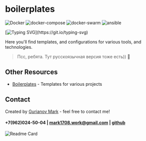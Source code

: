 # boilerplates

![Docker](https://img.shields.io/badge/-Docker-0a0a0a?style=for-the-badge&logo=Docker) 
![docker-compose](https://img.shields.io/badge/-docker_compose-0a0a0a?style=for-the-badge&logo=docker&compose) 
![docker-swarm](https://img.shields.io/badge/-docker_swarm-0a0a0a?style=for-the-badge&logo=docker&swarm)
![ansible](https://img.shields.io/badge/-ansible-0a0a0a?style=for-the-badge&logo=ansible) 

[![Typing SVG](https://readme-typing-svg.demolab.com?font=Fira+Code&duration=4000&pause=500&color=8FFF3B&background=14141400&vCenter=true&multiline=true&width=490&height=70&lines=Hi+there!+%F0%9F%91%8B+;This+is+my+personal+template+collection!)](https://git.io/typing-svg)

Here you'll find templates, and configurations for various tools, and technologies.

> Псс, ребята. Тут русскоязычная версия тоже есть)) 🤫

## Other Resources
-   [Boilerplates](https://github.com/Mark1708/boilerplates) - Templates for various projects


## Contact
Created by [Gurianov Mark](https://mark1708.github.io/) - feel free to contact me!
#### +7(962)024-50-04 | mark1708.work@gmail.com | [github](http://github.com/Mark1708)

![Readme Card](https://github-readme-stats.vercel.app/api/pin/?username=mark1708&repo=boilerplates&theme=chartreuse-dark&show_icons=true)
